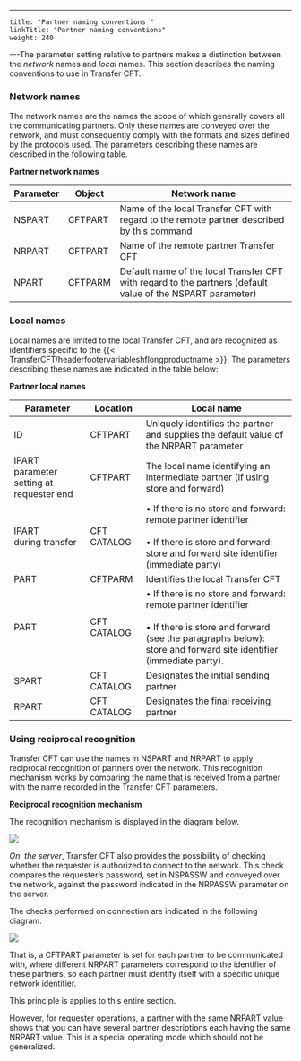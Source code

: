 ---
    title: "Partner naming conventions "
    linkTitle: "Partner naming conventions"
    weight: 240
---The parameter setting relative to partners makes a distinction between
the *network* names and *local* names. This
section describes the naming conventions to use in Transfer CFT.

<span id="Network_names"></span>

### Network names

The network names are the names the scope of which generally
covers all the communicating partners. Only these names are conveyed over
the network, and must consequently comply with the formats and sizes defined
by the protocols used. The parameters describing these names are described in the following table.

****Partner network names****


| Parameter  | Object  | Network name  |
| --- | --- | --- |
| NSPART  | CFTPART  | Name of the local Transfer CFT with regard to the remote partner described by this command  |
| NRPART  | CFTPART  | Name of the remote partner Transfer CFT  |
| NPART  | CFTPARM  | Default name of the local Transfer CFT with regard to the partners (default value of the NSPART parameter)  |


<span id="Local_names"></span>

### Local names

Local names are limited
to the local Transfer CFT, and are recognized as identifiers specific
to the {{< TransferCFT/headerfootervariableshflongproductname  >}}. The parameters describing these names are indicated in
the table below:

****Partner local names****


| Parameter  | Location  | Local name  |
| --- | --- | --- |
| ID  | CFTPART  | Uniquely identifies the partner and supplies the default value of the NRPART parameter  |
| IPART<br /> parameter setting at requester end  | CFTPART  | The local name identifying an intermediate partner (if using store and forward)  |
| IPART<br /> during transfer  | CFT CATALOG  |  • If there is no store and forward: remote partner identifier<br /> <br/> • If there is store and forward: store and forward site identifier (immediate party)  |
| PART  | CFTPARM  | Identifies the local Transfer CFT |
| PART  | CFT CATALOG  |  • If there is no store and forward: remote partner identifier<br /> <br/> • If there is store and forward (see the paragraphs below): store and forward site identifier (immediate party).  |
| SPART  | CFT CATALOG  | Designates the initial sending partner  |
| RPART  | CFT CATALOG  | Designates the final receiving partner  |


<span id="Using_reciprocal_recognition"></span>

### Using reciprocal recognition

Transfer CFT can use the names in NSPART and NRPART to apply reciprocal
recognition of partners over the network. This recognition mechanism works
by comparing the name that is received from a partner with the name recorded
in the Transfer CFT parameters.

****Reciprocal recognition mechanism****

The recognition mechanism is displayed
in the diagram below.

![](/Images/TransferCFT/reciprocal_recognition.gif)

*On  the server*, Transfer CFT
also provides the possibility of checking whether the requester
is authorized to connect to the network. This check compares
the requester’s password, set in NSPASSW and conveyed over the network, against
the password indicated in the NRPASSW parameter on the server.

The checks performed on connection are indicated in the following diagram.

![](/Images/TransferCFT/Checks_performed_on_connecting.gif)

That is, a CFTPART parameter is set for each
partner to be communicated with, where different NRPART parameters correspond
to the identifier of these partners, so each partner must identify itself
with a specific unique network identifier.

This principle is applies to this entire section.

However, for requester operations, a partner with the same NRPART
value shows that you can have several partner descriptions
each having the same NRPART value. This is a special operating mode which
should not be generalized.
